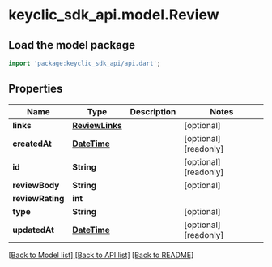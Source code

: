 # keyclic_sdk_api.model.Review

## Load the model package
```dart
import 'package:keyclic_sdk_api/api.dart';
```

## Properties
Name | Type | Description | Notes
------------ | ------------- | ------------- | -------------
**links** | [**ReviewLinks**](ReviewLinks.md) |  | [optional] 
**createdAt** | [**DateTime**](DateTime.md) |  | [optional] [readonly] 
**id** | **String** |  | [optional] [readonly] 
**reviewBody** | **String** |  | [optional] 
**reviewRating** | **int** |  | 
**type** | **String** |  | [optional] 
**updatedAt** | [**DateTime**](DateTime.md) |  | [optional] [readonly] 

[[Back to Model list]](../README.md#documentation-for-models) [[Back to API list]](../README.md#documentation-for-api-endpoints) [[Back to README]](../README.md)


